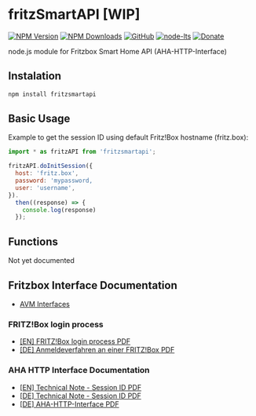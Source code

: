 # fritzSmartAPI [WIP]
[![NPM Version](https://img.shields.io/npm/v/fritzsmartapi.svg)](https://www.npmjs.com/package/fritzsmartapi)
[![NPM Downloads](https://img.shields.io/npm/dt/fritzsmartapi.svg)](https://www.npmjs.com/package/fritzsmartapi)
[![GitHub](https://img.shields.io/github/license/SheepCreativeSoftware/fritzSmartAPI)](https://github.com/SheepCreativeSoftware/fritzSmartAPI)
[![node-lts](https://img.shields.io/node/v-lts/fritzsmartapi)](https://www.npmjs.com/package/fritzsmartapi)
[![Donate](https://img.shields.io/badge/Donate-PayPal-green.svg)](https://www.paypal.com/donate/?hosted_button_id=RG6PSXR828X94)

node.js module for Fritzbox Smart Home API (AHA-HTTP-Interface)

## Instalation
```bash
npm install fritzsmartapi
```

## Basic Usage

Example to get the session ID using default Fritz!Box hostname (fritz.box):
```js
import * as fritzAPI from 'fritzsmartapi';

fritzAPI.doInitSession({
  host: 'fritz.box',
  password: 'mypassword,
  user: 'username',
}).
  then((response) => {
    console.log(response)
  });
```

## Functions
Not yet documented

## Fritzbox Interface Documentation
- [AVM Interfaces](https://avm.de/service/schnittstellen/)
### FRITZ!Box login process
- [[EN] FRITZ!Box login process PDF](https://avm.de/fileadmin/user_upload/Global/Service/Schnittstellen/Recommendations%20for%20user%20guidance%20for%20logging%20into%20a%20FRITZBox_v1.1_EN.pdf) 
- [[DE] Anmeldeverfahren an einer FRITZ!Box PDF](https://avm.de/fileadmin/user_upload/Global/Service/Schnittstellen/Empfehlungen%20zur%20Benutzerfu%CC%88hrung%20bei%20der%20Anmeldung%20an%20einer%20FRITZ%21Box_v1.1.pdf)
### AHA HTTP Interface Documentation
- [[EN] Technical Note - Session ID PDF](https://avm.de/fileadmin/user_upload/Global/Service/Schnittstellen/AVM_Technical_Note_-_Session_ID_deutsch_2021-05-03.pdf)
- [[DE] Technical Note - Session ID PDF](https://avm.de/fileadmin/user_upload/Global/Service/Schnittstellen/AVM_Technical_Note_-_Session_ID_deutsch_2021-05-03.pdf)
- [[DE] AHA-HTTP-Interface PDF](https://avm.de/fileadmin/user_upload/Global/Service/Schnittstellen/AHA-HTTP-Interface.pdf)
